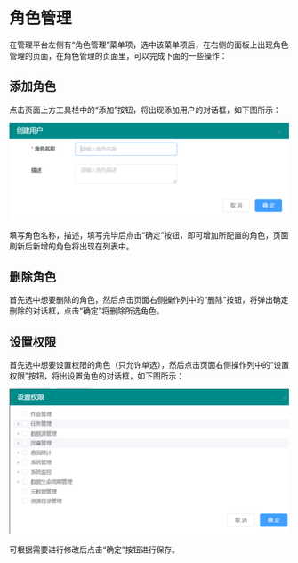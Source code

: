 # 角色管理

在管理平台左侧有“角色管理”菜单项，选中该菜单项后，在右侧的面板上出现角色管理的页面，在角色管理的页面里，可以完成下面的一些操作：

## 添加角色

点击页面上方工具栏中的“添加”按钮，将出现添加用户的对话框，如下图所示：

![](<../../.gitbook/assets/image (19).png>)

填写角色名称，描述，填写完毕后点击“确定”按钮，即可增加所配置的角色，页面刷新后新增的角色将出现在列表中。

## 删除角色

首先选中想要删除的角色，然后点击页面右侧操作列中的“删除”按钮，将弹出确定删除的对话框，点击“确定”将删除所选角色。

## 设置权限

首先选中想要设置权限的角色（只允许单选），然后点击页面右侧操作列中的“设置权限”按钮，将出设置角色的对话框，如下图所示：

![](<../../.gitbook/assets/image (61).png>)

可根据需要进行修改后点击“确定”按钮进行保存。

